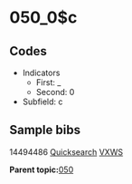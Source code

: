 # 050\_0$c

## Codes

-   Indicators
    -   First: \_
    -   Second: 0
-   Subfield: c

## Sample bibs

14494486 [Quicksearch](https://search.library.yale.edu/catalog/14494486) [VXWS](http://prodorbis.library.yale.edu:7014/vxws/GetHoldingsService?bibId=14494486)

**Parent topic:**[050](../../tags/050/050.md)

